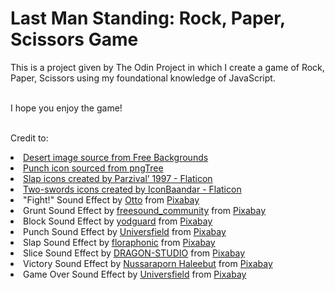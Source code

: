 # Last Man Standing: Rock, Paper, Scissors Game
This is a project given by The Odin Project in which I create a game of Rock, Paper, Scissors using my foundational knowledge of JavaScript.

<br>I hope you enjoy the game!

<br>Credit to:
<li><a href="https://pics.freeartbackgrounds.com/Desert_Background-1162.jpg" title="desert background">Desert image source from Free Backgrounds</a>
<li><a href="https://pngtree.com/freepng/cartoon-doodle-punching-fist_15955448.html" title="punch icon">Punch icon sourced from pngTree</a> 
<li><a href="https://www.flaticon.com/free-icons/slap" title="slap icons">Slap icons created by Parzival’ 1997 - Flaticon</a>
<li><a href="https://www.flaticon.com/free-icons/two-swords" title="two-swords icons">Two-swords icons created by IconBaandar - Flaticon</a>

<li>"Fight!" Sound Effect by <a href="https://pixabay.com/users/voicebosch-30143949/?utm_source=link-attribution&utm_medium=referral&utm_campaign=music&utm_content=172194">Otto</a> from <a href="https://pixabay.com/sound-effects//?utm_source=link-attribution&utm_medium=referral&utm_campaign=music&utm_content=172194">Pixabay</a>
<li>Grunt Sound Effect by <a href="https://pixabay.com/users/freesound_community-46691455/?utm_source=link-attribution&utm_medium=referral&utm_campaign=music&utm_content=95628">freesound_community</a> from <a href="https://pixabay.com/sound-effects//?utm_source=link-attribution&utm_medium=referral&utm_campaign=music&utm_content=95628">Pixabay</a>
<li>Block Sound Effect by <a href="https://pixabay.com/users/yodguard-12455005/?utm_source=link-attribution&utm_medium=referral&utm_campaign=music&utm_content=382413">yodguard</a> from <a href="https://pixabay.com/sound-effects//?utm_source=link-attribution&utm_medium=referral&utm_campaign=music&utm_content=382413">Pixabay</a>
<li>Punch Sound Effect by <a href="https://pixabay.com/users/universfield-28281460/?utm_source=link-attribution&utm_medium=referral&utm_campaign=music&utm_content=352040">Universfield</a> from <a href="https://pixabay.com/sound-effects//?utm_source=link-attribution&utm_medium=referral&utm_campaign=music&utm_content=352040">Pixabay</a>
<li>Slap Sound Effect by <a href="https://pixabay.com/users/floraphonic-38928062/?utm_source=link-attribution&utm_medium=referral&utm_campaign=music&utm_content=189831">floraphonic</a> from <a href="https://pixabay.com//?utm_source=link-attribution&utm_medium=referral&utm_campaign=music&utm_content=189831">Pixabay</a>
<li>Slice Sound Effect by <a href="https://pixabay.com/users/dragon-studio-38165424/?utm_source=link-attribution&utm_medium=referral&utm_campaign=music&utm_content=393847">DRAGON-STUDIO</a> from <a href="https://pixabay.com/sound-effects//?utm_source=link-attribution&utm_medium=referral&utm_campaign=music&utm_content=393847">Pixabay</a>
<li>Victory Sound Effect by <a href="https://pixabay.com/users/peekaboolabcreative-22100005/?utm_source=link-attribution&utm_medium=referral&utm_campaign=music&utm_content=357606">Nussaraporn Haleebut</a> from <a href="https://pixabay.com//?utm_source=link-attribution&utm_medium=referral&utm_campaign=music&utm_content=357606">Pixabay</a>
<li>Game Over Sound Effect by <a href="https://pixabay.com/users/universfield-28281460/?utm_source=link-attribution&utm_medium=referral&utm_campaign=music&utm_content=352695">Universfield</a> from <a href="https://pixabay.com/sound-effects//?utm_source=link-attribution&utm_medium=referral&utm_campaign=music&utm_content=352695">Pixabay</a>

